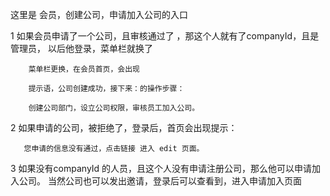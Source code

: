 这里是 会员，创建公司，申请加入公司的入口

1   如果会员申请了一个公司，且审核通过了 ，那这个人就有了companyId，且是管理员，
    以后他登录，菜单栏就换了

        菜单栏更换，在会员首页，会出现   
        
        提示语，公司创建成功，接下来：的操作步骤：
        
        创建公司部门，设立公司权限，审核员工加入公司。
        
2  如果申请的公司，被拒绝了，登录后，首页会出现提示：

       您申请的信息没有通过，点击链接 进入 edit 页面。
       
3  如果没有companyId 的人员，且这个人没有申请注册公司，那么他可以申请加入公司。
   当然公司也可以发出邀请，登录后可以查看到，进入申请加入页面
